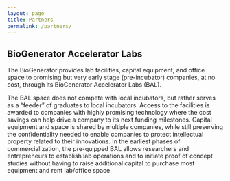 ```yaml
---
layout: page
title: Partners
permalink: /partners/
---
```


## BioGenerator Accelerator Labs

The BioGenerator provides lab facilities, capital equipment, and office space to promising but very early stage (pre-incubator) companies, at no cost, through its BioGenerator Accelerator Labs (BAL).

The BAL space does not compete with local incubators, but rather serves as a “feeder” of graduates to local incubators. Access to the facilities is awarded to companies with highly promising technology where the cost savings can help drive a company to its next funding milestones. Capital equipment and space is shared by multiple companies, while still preserving the confidentiality needed to enable companies to protect intellectual property related to their innovations.  In the earliest phases of commercialization, the pre-quipped BAL allows researchers and entrepreneurs to establish lab operations and to initiate proof of concept studies without having to raise additional capital to purchase most equipment and rent lab/office space.